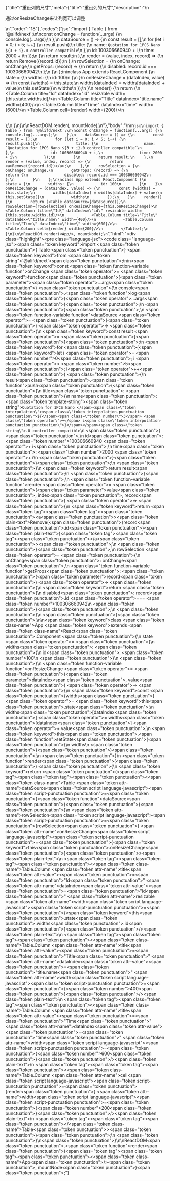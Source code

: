 {"title":"重设列的尺寸","meta":{"title":"重设列的尺寸","description":"\n<p>通过onResizeChange来让列宽可以调整</p>\n","order":"18"},"codes":{"jsx":"import { Table } from '@alifd/next';\n\nconst onChange = function(...args) {\n        console.log(...args);\n    },\n    dataSource = () => {\n        const result = [];\n        for (let i = 0; i < 5; i++) {\n            result.push({\n                title: {\n                    name: `Quotation for 1PCS Nano ${3 + i}.0 controller compatible`\n                },\n                id: 100306660940 + i,\n                time: 2000 + i\n            });\n        }\n        return result;\n    },\n    render = (value, index, record) => {\n        return <a>Remove({record.id})</a>;\n    },\n    rowSelection = {\n        onChange: onChange,\n        getProps: (record) => {\n            return {\n                disabled: record.id === 100306660942\n            };\n        }\n    };\n\nclass App extends React.Component {\n    state = {\n        widths: {\n            id: 100\n        }\n    }\n    onResizeChange = (dataIndex, value) => {\n        const {widths} = this.state;\n        widths[dataIndex] = widths[dataIndex] + value;\n        this.setState({\n            widths\n        });\n    }\n    render() {\n        return (<Table dataSource={dataSource()}\n            rowSelection={rowSelection} onResizeChange={this.onResizeChange}>\n            <Table.Column title=\"Id\" dataIndex=\"id\" resizable width={this.state.widths.id}/>\n            <Table.Column title=\"Title\" dataIndex=\"title.name\" width={400}/>\n            <Table.Column title=\"Time\" dataIndex=\"time\" width={600}/>\n            <Table.Column cell={render} width={200}/>\n        </Table>);\n    }\n}\n\nReactDOM.render(<App/>, mountNode);\n"},"body":"\n\n````jsx\nimport { Table } from '@alifd/next';\n\nconst onChange = function(...args) {\n        console.log(...args);\n    },\n    dataSource = () => {\n        const result = [];\n        for (let i = 0; i < 5; i++) {\n            result.push({\n                title: {\n                    name: `Quotation for 1PCS Nano ${3 + i}.0 controller compatible`\n                },\n                id: 100306660940 + i,\n                time: 2000 + i\n            });\n        }\n        return result;\n    },\n    render = (value, index, record) => {\n        return <a>Remove({record.id})</a>;\n    },\n    rowSelection = {\n        onChange: onChange,\n        getProps: (record) => {\n            return {\n                disabled: record.id === 100306660942\n            };\n        }\n    };\n\nclass App extends React.Component {\n    state = {\n        widths: {\n            id: 100\n        }\n    }\n    onResizeChange = (dataIndex, value) => {\n        const {widths} = this.state;\n        widths[dataIndex] = widths[dataIndex] + value;\n        this.setState({\n            widths\n        });\n    }\n    render() {\n        return (<Table dataSource={dataSource()}\n            rowSelection={rowSelection} onResizeChange={this.onResizeChange}>\n            <Table.Column title=\"Id\" dataIndex=\"id\" resizable width={this.state.widths.id}/>\n            <Table.Column title=\"Title\" dataIndex=\"title.name\" width={400}/>\n            <Table.Column title=\"Time\" dataIndex=\"time\" width={600}/>\n            <Table.Column cell={render} width={200}/>\n        </Table>);\n    }\n}\n\nReactDOM.render(<App/>, mountNode);\n````","html":"<script>(function(){\"use strict\";\n\nvar _createClass = function () { function defineProperties(target, props) { for (var i = 0; i < props.length; i++) { var descriptor = props[i]; descriptor.enumerable = descriptor.enumerable || false; descriptor.configurable = true; if (\"value\" in descriptor) descriptor.writable = true; Object.defineProperty(target, descriptor.key, descriptor); } } return function (Constructor, protoProps, staticProps) { if (protoProps) defineProperties(Constructor.prototype, protoProps); if (staticProps) defineProperties(Constructor, staticProps); return Constructor; }; }();\n\nvar _next = require(\"@alifd/next\");\n\nfunction _classCallCheck(instance, Constructor) { if (!(instance instanceof Constructor)) { throw new TypeError(\"Cannot call a class as a function\"); } }\n\nfunction _possibleConstructorReturn(self, call) { if (!self) { throw new ReferenceError(\"this hasn't been initialised - super() hasn't been called\"); } return call && (typeof call === \"object\" || typeof call === \"function\") ? call : self; }\n\nfunction _inherits(subClass, superClass) { if (typeof superClass !== \"function\" && superClass !== null) { throw new TypeError(\"Super expression must either be null or a function, not \" + typeof superClass); } subClass.prototype = Object.create(superClass && superClass.prototype, { constructor: { value: subClass, enumerable: false, writable: true, configurable: true } }); if (superClass) Object.setPrototypeOf ? Object.setPrototypeOf(subClass, superClass) : subClass.__proto__ = superClass; }\n\nvar onChange = function onChange() {\n    var _console;\n\n    (_console = console).log.apply(_console, arguments);\n},\n    dataSource = function dataSource() {\n    var result = [];\n    for (var i = 0; i < 5; i++) {\n        result.push({\n            title: {\n                name: \"Quotation for 1PCS Nano \" + (3 + i) + \".0 controller compatible\"\n            },\n            id: 100306660940 + i,\n            time: 2000 + i\n        });\n    }\n    return result;\n},\n    _render = function _render(value, index, record) {\n    return React.createElement(\n        \"a\",\n        null,\n        \"Remove(\",\n        record.id,\n        \")\"\n    );\n},\n    rowSelection = {\n    onChange: onChange,\n    getProps: function getProps(record) {\n        return {\n            disabled: record.id === 100306660942\n        };\n    }\n};\n\nvar App = function (_React$Component) {\n    _inherits(App, _React$Component);\n\n    function App() {\n        var _ref;\n\n        var _temp, _this, _ret;\n\n        _classCallCheck(this, App);\n\n        for (var _len = arguments.length, args = Array(_len), _key = 0; _key < _len; _key++) {\n            args[_key] = arguments[_key];\n        }\n\n        return _ret = (_temp = (_this = _possibleConstructorReturn(this, (_ref = App.__proto__ || Object.getPrototypeOf(App)).call.apply(_ref, [this].concat(args))), _this), _this.state = {\n            widths: {\n                id: 100\n            }\n        }, _this.onResizeChange = function (dataIndex, value) {\n            var widths = _this.state.widths;\n\n            widths[dataIndex] = widths[dataIndex] + value;\n            _this.setState({\n                widths: widths\n            });\n        }, _temp), _possibleConstructorReturn(_this, _ret);\n    }\n\n    _createClass(App, [{\n        key: \"render\",\n        value: function render() {\n            return React.createElement(\n                _next.Table,\n                { dataSource: dataSource(),\n                    rowSelection: rowSelection, onResizeChange: this.onResizeChange },\n                React.createElement(_next.Table.Column, { title: \"Id\", dataIndex: \"id\", resizable: true, width: this.state.widths.id }),\n                React.createElement(_next.Table.Column, { title: \"Title\", dataIndex: \"title.name\", width: 400 }),\n                React.createElement(_next.Table.Column, { title: \"Time\", dataIndex: \"time\", width: 600 }),\n                React.createElement(_next.Table.Column, { cell: _render, width: 200 })\n            );\n        }\n    }]);\n\n    return App;\n}(React.Component);\n\nReactDOM.render(React.createElement(App, null), mountNode);})()</script><div class=\"highlight\"><pre class=\"language-jsx\"><code class=\"language-jsx\"><span class=\"token keyword\">import</span> <span class=\"token punctuation\">{</span> Table <span class=\"token punctuation\">}</span> <span class=\"token keyword\">from</span> <span class=\"token string\">'@alifd/next'</span><span class=\"token punctuation\">;</span>\n\n<span class=\"token keyword\">const</span> <span class=\"token function-variable function\">onChange</span> <span class=\"token operator\">=</span> <span class=\"token keyword\">function</span><span class=\"token punctuation\">(</span><span class=\"token parameter\"><span class=\"token operator\">...</span>args</span><span class=\"token punctuation\">)</span> <span class=\"token punctuation\">{</span>\n        console<span class=\"token punctuation\">.</span><span class=\"token function\">log</span><span class=\"token punctuation\">(</span><span class=\"token operator\">...</span>args<span class=\"token punctuation\">)</span><span class=\"token punctuation\">;</span>\n    <span class=\"token punctuation\">}</span><span class=\"token punctuation\">,</span>\n    <span class=\"token function-variable function\">dataSource</span> <span class=\"token operator\">=</span> <span class=\"token punctuation\">(</span><span class=\"token punctuation\">)</span> <span class=\"token operator\">=></span> <span class=\"token punctuation\">{</span>\n        <span class=\"token keyword\">const</span> result <span class=\"token operator\">=</span> <span class=\"token punctuation\">[</span><span class=\"token punctuation\">]</span><span class=\"token punctuation\">;</span>\n        <span class=\"token keyword\">for</span> <span class=\"token punctuation\">(</span><span class=\"token keyword\">let</span> i <span class=\"token operator\">=</span> <span class=\"token number\">0</span><span class=\"token punctuation\">;</span> i <span class=\"token operator\">&lt;</span> <span class=\"token number\">5</span><span class=\"token punctuation\">;</span> i<span class=\"token operator\">++</span><span class=\"token punctuation\">)</span> <span class=\"token punctuation\">{</span>\n            result<span class=\"token punctuation\">.</span><span class=\"token function\">push</span><span class=\"token punctuation\">(</span><span class=\"token punctuation\">{</span>\n                title<span class=\"token punctuation\">:</span> <span class=\"token punctuation\">{</span>\n                    name<span class=\"token punctuation\">:</span> <span class=\"token template-string\"><span class=\"token string\">`Quotation for 1PCS Nano </span><span class=\"token interpolation\"><span class=\"token interpolation-punctuation punctuation\">${</span><span class=\"token number\">3</span> <span class=\"token operator\">+</span> i<span class=\"token interpolation-punctuation punctuation\">}</span></span><span class=\"token string\">.0 controller compatible`</span></span>\n                <span class=\"token punctuation\">}</span><span class=\"token punctuation\">,</span>\n                id<span class=\"token punctuation\">:</span> <span class=\"token number\">100306660940</span> <span class=\"token operator\">+</span> i<span class=\"token punctuation\">,</span>\n                time<span class=\"token punctuation\">:</span> <span class=\"token number\">2000</span> <span class=\"token operator\">+</span> i\n            <span class=\"token punctuation\">}</span><span class=\"token punctuation\">)</span><span class=\"token punctuation\">;</span>\n        <span class=\"token punctuation\">}</span>\n        <span class=\"token keyword\">return</span> result<span class=\"token punctuation\">;</span>\n    <span class=\"token punctuation\">}</span><span class=\"token punctuation\">,</span>\n    <span class=\"token function-variable function\">render</span> <span class=\"token operator\">=</span> <span class=\"token punctuation\">(</span><span class=\"token parameter\">value<span class=\"token punctuation\">,</span> index<span class=\"token punctuation\">,</span> record</span><span class=\"token punctuation\">)</span> <span class=\"token operator\">=></span> <span class=\"token punctuation\">{</span>\n        <span class=\"token keyword\">return</span> <span class=\"token tag\"><span class=\"token tag\"><span class=\"token punctuation\">&lt;</span>a</span><span class=\"token punctuation\">></span></span><span class=\"token plain-text\">Remove(</span><span class=\"token punctuation\">{</span>record<span class=\"token punctuation\">.</span>id<span class=\"token punctuation\">}</span><span class=\"token plain-text\">)</span><span class=\"token tag\"><span class=\"token tag\"><span class=\"token punctuation\">&lt;/</span>a</span><span class=\"token punctuation\">></span></span><span class=\"token punctuation\">;</span>\n    <span class=\"token punctuation\">}</span><span class=\"token punctuation\">,</span>\n    rowSelection <span class=\"token operator\">=</span> <span class=\"token punctuation\">{</span>\n        onChange<span class=\"token punctuation\">:</span> onChange<span class=\"token punctuation\">,</span>\n        <span class=\"token function-variable function\">getProps</span><span class=\"token punctuation\">:</span> <span class=\"token punctuation\">(</span><span class=\"token parameter\">record</span><span class=\"token punctuation\">)</span> <span class=\"token operator\">=></span> <span class=\"token punctuation\">{</span>\n            <span class=\"token keyword\">return</span> <span class=\"token punctuation\">{</span>\n                disabled<span class=\"token punctuation\">:</span> record<span class=\"token punctuation\">.</span>id <span class=\"token operator\">===</span> <span class=\"token number\">100306660942</span>\n            <span class=\"token punctuation\">}</span><span class=\"token punctuation\">;</span>\n        <span class=\"token punctuation\">}</span>\n    <span class=\"token punctuation\">}</span><span class=\"token punctuation\">;</span>\n\n<span class=\"token keyword\">class</span> <span class=\"token class-name\">App</span> <span class=\"token keyword\">extends</span> <span class=\"token class-name\">React<span class=\"token punctuation\">.</span>Component</span> <span class=\"token punctuation\">{</span>\n    state <span class=\"token operator\">=</span> <span class=\"token punctuation\">{</span>\n        widths<span class=\"token punctuation\">:</span> <span class=\"token punctuation\">{</span>\n            id<span class=\"token punctuation\">:</span> <span class=\"token number\">100</span>\n        <span class=\"token punctuation\">}</span>\n    <span class=\"token punctuation\">}</span>\n    <span class=\"token function-variable function\">onResizeChange</span> <span class=\"token operator\">=</span> <span class=\"token punctuation\">(</span><span class=\"token parameter\">dataIndex<span class=\"token punctuation\">,</span> value</span><span class=\"token punctuation\">)</span> <span class=\"token operator\">=></span> <span class=\"token punctuation\">{</span>\n        <span class=\"token keyword\">const</span> <span class=\"token punctuation\">{</span>widths<span class=\"token punctuation\">}</span> <span class=\"token operator\">=</span> <span class=\"token keyword\">this</span><span class=\"token punctuation\">.</span>state<span class=\"token punctuation\">;</span>\n        widths<span class=\"token punctuation\">[</span>dataIndex<span class=\"token punctuation\">]</span> <span class=\"token operator\">=</span> widths<span class=\"token punctuation\">[</span>dataIndex<span class=\"token punctuation\">]</span> <span class=\"token operator\">+</span> value<span class=\"token punctuation\">;</span>\n        <span class=\"token keyword\">this</span><span class=\"token punctuation\">.</span><span class=\"token function\">setState</span><span class=\"token punctuation\">(</span><span class=\"token punctuation\">{</span>\n            widths\n        <span class=\"token punctuation\">}</span><span class=\"token punctuation\">)</span><span class=\"token punctuation\">;</span>\n    <span class=\"token punctuation\">}</span>\n    <span class=\"token function\">render</span><span class=\"token punctuation\">(</span><span class=\"token punctuation\">)</span> <span class=\"token punctuation\">{</span>\n        <span class=\"token keyword\">return</span> <span class=\"token punctuation\">(</span><span class=\"token tag\"><span class=\"token tag\"><span class=\"token punctuation\">&lt;</span><span class=\"token class-name\">Table</span></span> <span class=\"token attr-name\">dataSource</span><span class=\"token script language-javascript\"><span class=\"token script-punctuation punctuation\">=</span><span class=\"token punctuation\">{</span><span class=\"token function\">dataSource</span><span class=\"token punctuation\">(</span><span class=\"token punctuation\">)</span><span class=\"token punctuation\">}</span></span>\n            <span class=\"token attr-name\">rowSelection</span><span class=\"token script language-javascript\"><span class=\"token script-punctuation punctuation\">=</span><span class=\"token punctuation\">{</span>rowSelection<span class=\"token punctuation\">}</span></span> <span class=\"token attr-name\">onResizeChange</span><span class=\"token script language-javascript\"><span class=\"token script-punctuation punctuation\">=</span><span class=\"token punctuation\">{</span><span class=\"token keyword\">this</span><span class=\"token punctuation\">.</span>onResizeChange<span class=\"token punctuation\">}</span></span><span class=\"token punctuation\">></span></span><span class=\"token plain-text\">\n            </span><span class=\"token tag\"><span class=\"token tag\"><span class=\"token punctuation\">&lt;</span><span class=\"token class-name\">Table.Column</span></span> <span class=\"token attr-name\">title</span><span class=\"token attr-value\"><span class=\"token punctuation\">=</span><span class=\"token punctuation\">\"</span>Id<span class=\"token punctuation\">\"</span></span> <span class=\"token attr-name\">dataIndex</span><span class=\"token attr-value\"><span class=\"token punctuation\">=</span><span class=\"token punctuation\">\"</span>id<span class=\"token punctuation\">\"</span></span> <span class=\"token attr-name\">resizable</span> <span class=\"token attr-name\">width</span><span class=\"token script language-javascript\"><span class=\"token script-punctuation punctuation\">=</span><span class=\"token punctuation\">{</span><span class=\"token keyword\">this</span><span class=\"token punctuation\">.</span>state<span class=\"token punctuation\">.</span>widths<span class=\"token punctuation\">.</span>id<span class=\"token punctuation\">}</span></span><span class=\"token punctuation\">/></span></span><span class=\"token plain-text\">\n            </span><span class=\"token tag\"><span class=\"token tag\"><span class=\"token punctuation\">&lt;</span><span class=\"token class-name\">Table.Column</span></span> <span class=\"token attr-name\">title</span><span class=\"token attr-value\"><span class=\"token punctuation\">=</span><span class=\"token punctuation\">\"</span>Title<span class=\"token punctuation\">\"</span></span> <span class=\"token attr-name\">dataIndex</span><span class=\"token attr-value\"><span class=\"token punctuation\">=</span><span class=\"token punctuation\">\"</span>title.name<span class=\"token punctuation\">\"</span></span> <span class=\"token attr-name\">width</span><span class=\"token script language-javascript\"><span class=\"token script-punctuation punctuation\">=</span><span class=\"token punctuation\">{</span><span class=\"token number\">400</span><span class=\"token punctuation\">}</span></span><span class=\"token punctuation\">/></span></span><span class=\"token plain-text\">\n            </span><span class=\"token tag\"><span class=\"token tag\"><span class=\"token punctuation\">&lt;</span><span class=\"token class-name\">Table.Column</span></span> <span class=\"token attr-name\">title</span><span class=\"token attr-value\"><span class=\"token punctuation\">=</span><span class=\"token punctuation\">\"</span>Time<span class=\"token punctuation\">\"</span></span> <span class=\"token attr-name\">dataIndex</span><span class=\"token attr-value\"><span class=\"token punctuation\">=</span><span class=\"token punctuation\">\"</span>time<span class=\"token punctuation\">\"</span></span> <span class=\"token attr-name\">width</span><span class=\"token script language-javascript\"><span class=\"token script-punctuation punctuation\">=</span><span class=\"token punctuation\">{</span><span class=\"token number\">600</span><span class=\"token punctuation\">}</span></span><span class=\"token punctuation\">/></span></span><span class=\"token plain-text\">\n            </span><span class=\"token tag\"><span class=\"token tag\"><span class=\"token punctuation\">&lt;</span><span class=\"token class-name\">Table.Column</span></span> <span class=\"token attr-name\">cell</span><span class=\"token script language-javascript\"><span class=\"token script-punctuation punctuation\">=</span><span class=\"token punctuation\">{</span>render<span class=\"token punctuation\">}</span></span> <span class=\"token attr-name\">width</span><span class=\"token script language-javascript\"><span class=\"token script-punctuation punctuation\">=</span><span class=\"token punctuation\">{</span><span class=\"token number\">200</span><span class=\"token punctuation\">}</span></span><span class=\"token punctuation\">/></span></span><span class=\"token plain-text\">\n        </span><span class=\"token tag\"><span class=\"token tag\"><span class=\"token punctuation\">&lt;/</span><span class=\"token class-name\">Table</span></span><span class=\"token punctuation\">></span></span><span class=\"token punctuation\">)</span><span class=\"token punctuation\">;</span>\n    <span class=\"token punctuation\">}</span>\n<span class=\"token punctuation\">}</span>\n\nReactDOM<span class=\"token punctuation\">.</span><span class=\"token function\">render</span><span class=\"token punctuation\">(</span><span class=\"token tag\"><span class=\"token tag\"><span class=\"token punctuation\">&lt;</span><span class=\"token class-name\">App</span></span><span class=\"token punctuation\">/></span></span><span class=\"token punctuation\">,</span> mountNode<span class=\"token punctuation\">)</span><span class=\"token punctuation\">;</span></code></pre></div>"}